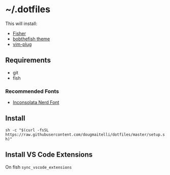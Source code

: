 # ~/.dotfiles

This will install:
- [Fisher](https://github.com/jorgebucaran/fisher)
- [bobthefish theme](https://github.com/oh-my-fish/theme-bobthefish)
- [vim-plug](https://github.com/junegunn/vim-plug)

## Requirements
- git
- fish

### Recommended Fonts
- [Inconsolata Nerd Font](https://github.com/ryanoasis/nerd-fonts/tree/master/patched-fonts/Inconsolata/complete)

## Install
`sh -c "$(curl -fsSL https://raw.githubusercontent.com/dougmaitelli/dotfiles/master/setup.sh)"`

## Install VS Code Extensions
On fish `sync_vscode_extensions`
